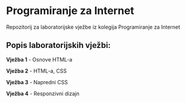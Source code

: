 # Programiranje za Internet
Repozitorij za laboratorijske vježbe iz kolegija Programiranje za Internet


## Popis laboratorijskih vježbi:

**Vježba 1** - Osnove HTML-a

**Vježba 2** - HTML-a, CSS

**Vježba 3** - Napredni CSS

**Vježba 4** - Responzivni dizajn
